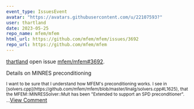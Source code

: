 ```yaml
---
event_type: IssuesEvent
avatar: "https://avatars.githubusercontent.com/u/22107593?"
user: thartland
date: 2023-05-25
repo_name: mfem/mfem
html_url: https://github.com/mfem/mfem/issues/3692
repo_url: https://github.com/mfem/mfem
---
```


<a href='https://github.com/thartland' target='_blank'>thartland</a> open issue <a href='https://github.com/mfem/mfem/issues/3692' target='_blank'>mfem/mfem#3692</a>.

<p>Details on MINRES preconditioning</p><small>I want to be sure that I understand how MFEM's preconditioning works. I see in [solvers.cpp](https://github.com/mfem/mfem/blob/master/linalg/solvers.cpp#L1625), that the MFEM::MINRESSolver::Mult has been "Extended to support an SPD preconditioner"....</small><a href='https://github.com/mfem/mfem/issues/3692' target='_blank'>View Comment</a>